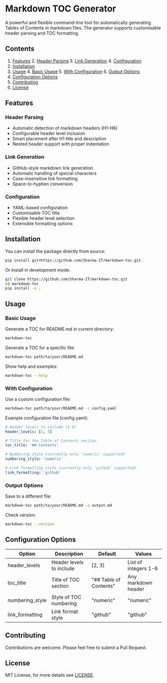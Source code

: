 # Markdown TOC Generator

A powerful and flexible command-line tool for automatically generating Tables of Contents in markdown files. The generator supports customisable header parsing and TOC formatting.

## Contents
1. [Features](#features)
    2. [Header Parsing](#header-parsing)
    3. [Link Generation](#link-generation)
    4. [Configuration](#configuration)
2. [Installation](#installation)
3. [Usage](#usage)
    4. [Basic Usage](#basic-usage)
    5. [With Configuration](#with-configuration)
    6. [Output Options](#output-options)
4. [Configuration Options](#configuration-options)
5. [Contributing](#contributing)
6. [License](#license)

## Features

### Header Parsing
- Automatic detection of markdown headers (H1-H6)
- Configurable header level inclusion
- Smart placement after H1 title and description
- Nested header support with proper indentation

### Link Generation
- GitHub-style markdown link generation
- Automatic handling of special characters
- Case-insensitive link formatting
- Space-to-hyphen conversion

### Configuration
- YAML-based configuration
- Customisable TOC title
- Flexible header level selection
- Extensible formatting options

## Installation

You can install the package directly from source:

```bash
pip install git+https://github.com/Sharma-IT/markdown-toc.git
```

Or install in development mode:

```bash
git clone https://github.com/Sharma-IT/markdown-toc.git
cd markdown-toc
pip install -e .
```

## Usage

### Basic Usage
Generate a TOC for README.md in current directory:
```bash
markdown-toc
```

Generate a TOC for a specific file:
```bash
markdown-toc path/to/your/README.md
```

Show help and examples:
```bash
markdown-toc --help
```

### With Configuration
Use a custom configuration file:
```bash
markdown-toc path/to/your/README.md -c config.yaml
```

Example configuration file (config.yaml):
```yaml
# Header levels to include (1-6)
header_levels: [2, 3]

# Title for the Table of Contents section
toc_title: '## Contents'

# Numbering style (currently only 'numeric' supported)
numbering_style: 'numeric'

# Link formatting style (currently only 'github' supported)
link_formatting: 'github'
```

### Output Options
Save to a different file:
```bash
markdown-toc path/to/your/README.md -o output.md
```

Check version:
```bash
markdown-toc --version
```

## Configuration Options

| Option | Description | Default | Values |
|--------|-------------|---------|---------|
| header_levels | Header levels to include | [2, 3] | List of integers 1-6 |
| toc_title | Title of TOC section | "## Table of Contents" | Any markdown header |
| numbering_style | Style of TOC numbering | "numeric" | "numeric" |
| link_formatting | Link format style | "github" | "github" |

## Contributing
Contributions are welcome. Please feel free to submit a Pull Request.

## License
MIT License, for more details see [LICENSE](LICENSE).

